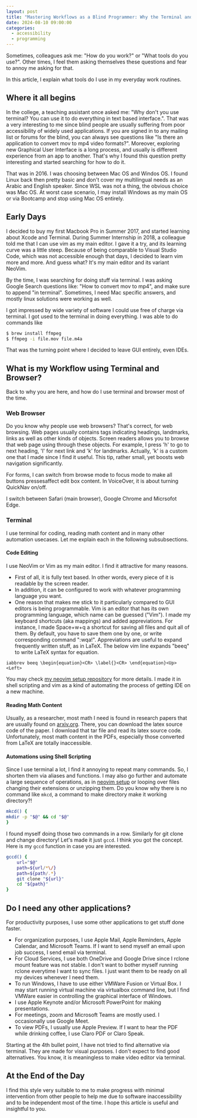 ```yaml
---
layout: post
title: "Mastering Workflows as a Blind Programmer: Why the Terminal and Browser are All I Need (Kind of)"
date: 2024-08-10 09:00:00
categories:
  - accessibility
  - programming
---
```


Sometimes, colleagues ask me: "How do you work?" or "What tools do you use?".
Other times, I feel them asking themselves these questions and fear to annoy me asking for that.

In this article, I explain what tools do I use in my everyday work routines.

## Where it all begins

In the college, a teaching assistant once asked me: "Why don't you use terminal? You can use it to do everything in text based interface.".
That was a very interesting to me since blind people are usually suffering from poor accessibility of widely used applications.
If you are signed in to any mailing list or forums for the blind, you can always see questions like "Is there an application to convert mov to mp4 video formats?".
Moreover, exploring new Graphical User Interface is a long process, and usually is different experience from an app to another.
That's why I found this question pretty interesting and started searching for how to do it.

That was in 2016.
I was choosing between Mac OS and Windos OS.
I found Linux back then pretty basic and don't cover my multilingual needs as an Arabic and English speaker.
Since WSL was not a thing, the obvious choice was Mac OS.
At worst case scenario, I may install Windows as my main OS or via Bootcamp and stop using Mac OS entirely.

## Early Days

I decided to buy my first Macbook Pro in Summer 2017, and started learning about Xcode and Terminal.
During Summer Internship in 2018, a colleague told me that I can use vim as my main editor.
I gave it a try, and its learning curve was a little steep.
Because of being comparable to Visual Studio Code, which was not accessible enough that days, I decided to learn vim more and more.
And guess what? It's my main editor and its variant NeoVim.

By the time, I was searching for doing stuff via terminal.
I was asking Google Search questions like: "How to convert mov to mp4", and make sure to append "in terminal".
Sometimes, I need Mac specific answers, and mostly linux solutions were working as well.

I got impressed by wide variety of software I could use free of charge via terminal.
I got used to the terminal in doing everything.
I was able to do commands like
```bash
$ brew install ffmpeg
$ ffmpeg -i file.mov file.m4a
```
That was the turning point where I decided to leave GUI entirely, even IDEs.

## What is my Workflow using Terminal and Browser?

Back to why you are here, and how do I use terminal and browser most of the time.

### Web Browser

Do you know why people use web browsers? That's correct, for web browsing.
Web pages usually contains tags indicating headings, landmarks, links as well as other kinds of objects.
Screen readers allows you to browse that web page using through these objects.
For example, I press 'h' to go to next heading, 'l' for next link and 'k' for landmarks.
Actually, 'k' is a custom one that I made since I find it useful.
This tip, rather small, yet boosts web navigation significantly.

For forms, I can switch from browse mode to focus mode to make all buttons pressesaffect edit box content.
In VoiceOver, it is about turning QuickNav on/off.

I switch between Safari (main browser), Google Chrome and Micrsofot Edge.

### Terminal

I use terminal for coding, reading math content and in many other automation usecases.
Let me explain each in the following subsubsections.

#### Code Editing

I use NeoVim or Vim as my main editor.
I find it attractive for many reasons.

* First of all, it is fully text based.
In other words, every piece of it is readable by the screen reader.
* In addition, it can be configured to work with whatever programming language you want.
* One reason that makes me stick to it particularly compared to GUI editors is being programmable.
Vim is an editor that has its own programming language, which name can be guessed ("Vim").
I made my keyboard shortcuts (aka mappings) and added appreviations.
For instance, I made Space+w+q a shortcut for saving all files and quit all of them. By default, you have to save them one by one, or write corresponding command "<Esc>:wqa!<cr>".
Appreviations are useful to expand frequently written stuff, as in LaTeX. The below vim line expands "beeq" to write LaTeX syntax for equation.
```Vim
iabbrev beeq \begin{equation}<CR> \label{}<CR> \end{equation}<Up><Left>
```

You may check [my neovim setup repository](https://github.com/Mohamed-E-Fayed/neovim-development-environment) for more details.
I made it in shell scripting and vim as a kind of automating the process of getting IDE on a new machine.

#### Reading Math Content

Usually, as a researcher, most math I need is found in research papers that are usually found on [arxiv.org](arxiv.org).
There, you can download the latex source code of the paper.
I download that tar file and read its latex source code.
Unfortunately, most math content in the PDFs, especially those converted from LaTeX are totally inaccessible.

#### Automations using Shell Scripting

Since I use terminal a lot, I find it annoying to repeat many commands.
So, I shorten them via aliases and functions.
I may also go further and automate a large sequence of operations, as in [neovim setup](https://github.com/Mohamed-E-Fayed/neovim-development-environment) or looping over files changing their extensions or unzipping them.
Do you know why there is no command like ```mkcd```, a command to make directory make it working directory?!

```bash
mkcd() {
mkdir -p "$@" && cd "$@"
}
```

I found myself doing those two commands in a row.
Similarly for git clone and change directory! Let's made it just ```gccd```.
I think you got the concept.
Here is my ```gccd``` function in case you are interested.

```bash
gccd() {
    url="$@"
    path=${url/*\/}
    path=${path/.*}
    git clone "${url}"
    cd "${path}"
}
```

## Do I need any other applications?

For productivity purposes, I use some other applications to get stuff done faster.

* For organization purposes, I use Apple Mail, Apple Reminders, Apple Calendar, and Microsoft Teams.
If I want to send myself an email upon job success, I send email via terminal.
* For Cloud Services, I use both OneDrive and Google Drive since I rclone mount feature was not stable.
I don't want to bother myself running rclone everytime I want to sync files.
I just want them to be ready on all my devices whenever I need them.
* To run Windows, I have to use either VMWare Fusion or Virtual Box.
I may start running virtual machine via virtualbox command line, but I find VMWare easier in controlling the graphical interface of Windows.
* I use Apple Keynote and/or Microsoft PowerPoint for making presentations.
* For meetings, zoom and Microsoft Teams are mostly used. I occasionally use Google Meet.
* To view PDFs, I usually use Apple Preview.
If I want to hear the PDF while drinking coffee, I use Claro PDF or Claro Speak.

Starting at the 4th bullet point, I have not tried to find alternative via terminal.
They are made for visual purposes.
I don't expect to find good alternatives.
You know, it is meaningless to make video editor via terminal.

## At the End of the Day

I find this style very suitable to me to make progress with minimal intervention from other people to help me due to software inaccessibility and to be independent most of the time.
I hope this article is useful and insightful to you.


